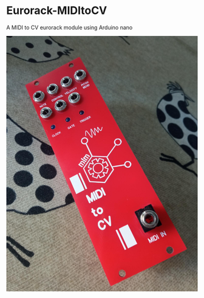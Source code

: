 # Eurorack-MIDItoCV
A MIDI to CV eurorack module using Arduino nano


![alt text](https://github.com/SlowProject/Eurorack-MIDItoCV/blob/main/MiditoCV-front.jpg)
